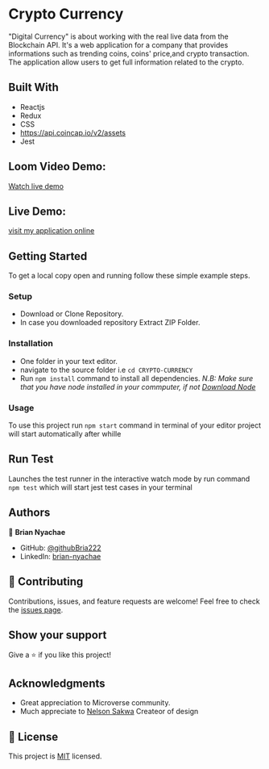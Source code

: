 # Crypto  Currency
"Digital Currency" is about working with the real live data from the Blockchain API. It's a web application for a company that provides informations such as trending coins, coins' price,and crypto transaction. The application allow users to get full information related to the crypto.



## Built With
- Reactjs
- Redux
- CSS
- https://api.coincap.io/v2/assets
- Jest

## Loom Video Demo:
[Watch live demo](https://www.loom.com/share/d7bbd93e98a8456cacc48229e1caa2f3)


## Live Demo:
[visit my application online](https://brian-nyachae-capstone-project.netlify.app/)

## Getting Started
To get a local copy open and running follow these simple example steps.
### Setup
- Download or Clone Repository.
- In case you downloaded repository Extract ZIP Folder.
### Installation
- One folder in your text editor.
- navigate to the source folder i.e `cd CRYPTO-CURRENCY`
- Run `npm install` command to install all dependencies.
*N.B: Make sure that you have node installed in your commputer, if not [Download Node](https://nodejs.org/en/)*
### Usage
To use this project run `npm start` command in terminal of your editor project will start automatically after whille
## Run Test
Launches the test runner in the interactive watch mode by run command `npm test` which will start jest test cases in your terminal
## Authors
:bust_in_silhouette: **Brian Nyachae**
- GitHub: [@githubBria222](https://github.com/Bria222)
- LinkedIn: [brian-nyachae](https://www.linkedin.com/in/brian-nyachae)

## :handshake: Contributing
Contributions, issues, and feature requests are welcome!
Feel free to check the [issues page](../../issues/).
## Show your support
Give a :star:️ if you like this project!
## Acknowledgments
-   Great appreciation to Microverse community.
-   Much appreciate to [ Nelson Sakwa](https://www.behance.net/sakwadesignstudio) Createor of design
## :memo: License
This project is [MIT](https://github.com/git/git-scm.com/blob/main/MIT-LICENSE.txt) licensed.
